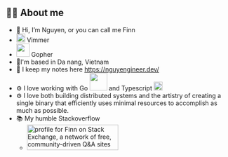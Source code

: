 ## 👨‍💻 About me
- 👋 Hi, I’m Nguyen, or you can call me Finn
- <img src="https://upload.wikimedia.org/wikipedia/commons/thumb/9/9f/Vimlogo.svg/240px-Vimlogo.svg.png" width="20"> Vimmer
- <img src="https://go.dev/images/gophers/pilot-bust.svg" width="30"> Gopher
- 📍I'm based in Da nang, Vietnam
- 📝 I keep my notes here https://nguyengineer.dev/
- ⚙️ I love working with Go <img src="https://go.dev/images/go-logo-white.svg" width="40">
 and Typescript <img src="https://www.typescriptlang.org/icons/icon-144x144.png" width="20">
- ⚙️ I love both building distributed systems and the artistry of creating a single binary that efficiently uses minimal resources to accomplish as much as possible.
- 📚 My humble Stackoverflow
  - <a href="https://stackexchange.com/users/1791773"><img src="https://stackexchange.com/users/flair/1791773.png?theme=dark" width="208" height="58" alt="profile for Finn on Stack Exchange, a network of free, community-driven Q&amp;A sites" title="profile for Finn on Stack Exchange, a network of free, community-driven Q&amp;A sites"></a>
